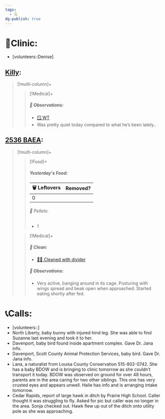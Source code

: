```yaml
---
tags:
  - 🗒️
dg-publish: true
---
```


# 🏥Clinic:
- [volunteers::Denise]

## [Killy](../RARE%20Birds/Ed%20Birds/Killy.md):
> [!multi-column]+
>
>> [!Medical]+
>> ##### 🔭 Observations:
>> - [🪟 WT](../Admin/Codes/Window%20time.md)
>> - Was pretty quiet today compared to what he’s been lately..

## [2536 BAEA](../RARE%20Birds/2536%20BAEA.md):
> [!multi-column]+
>
>> [!Food]+
>>##### Yesterday's Food:
>> |🗑️ Leftovers| Removed?
>> |---|---|
>>|0|
>>
>>###### 💩 Pellets:
>>- 1
>>
>
>> [!Medical]+
>>##### 🫧 Clean:
>> - [🧼➗ Cleaned with divider](../Admin/Codes/Cleaned%20with%20divider.md)
>>
>> ##### 🔭 Observations:
>> - Very active, banging around in its cage. Posturing with wings spread and beak open when approached. Started eating shortly after fed.

# 📞Calls:
- [volunteers::]
- North Liberty, baby bunny with injured hind leg. She was able to find Suzanne last evening and took it to her.
- Davenport, baby bird found inside apartment complex. Gave Dr. Jana info.
- Davenport, Scott County Animal Protection Services, baby bird. Gave Dr. Jana info.
- Lana, a naturalist from Louisa County Conservation 515-802-0742. She has a baby BDOW and is bringing to clinic tomorrow as she couldn’t transport it today. BDOW was observed on ground for over 48 hours, parents are in the area caring for two other siblings. This one has very crusted eyes and appears unwell. Halie has info and is arranging intake tomorrow.
- Cedar Rapids, report of large hawk in ditch by Prairie High School. Caller thought it was struggling to fly. Asked for pic but caller was no longer in the area. Sonja checked out. Hawk flew up out of the ditch onto utility pole as she was approaching.
